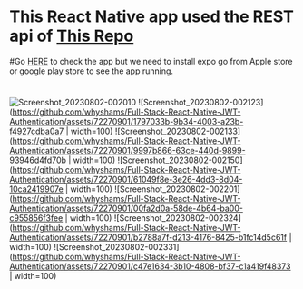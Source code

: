# This React Native app used the REST api of [This Repo](https://github.com/whyshams/MERN-Stack-JWT-authentication) 

#Go [HERE](https://exp.host/@nurenshams/nativeapp?release-channel=default) to check the app but we need to install expo go from Apple store or google play store to see the app running.

<img src="https://github.com/whyshams/Full-Stack-React-Native-JWT-Authentication/assets/72270901/af785bbe-2a5f-44b4-8272-ce61c263c2e8" width="10">

![Screenshot_20230802-002010](https://github.com/whyshams/Full-Stack-React-Native-JWT-Authentication/assets/72270901/af785bbe-2a5f-44b4-8272-ce61c263c2e8)
![Screenshot_20230802-002123](https://github.com/whyshams/Full-Stack-React-Native-JWT-Authentication/assets/72270901/1797033b-9b34-4003-a23b-f4927cdba0a7 | width=100)
![Screenshot_20230802-002133](https://github.com/whyshams/Full-Stack-React-Native-JWT-Authentication/assets/72270901/9997b866-63ce-440d-9899-93946d4fd70b | width=100)
![Screenshot_20230802-002150](https://github.com/whyshams/Full-Stack-React-Native-JWT-Authentication/assets/72270901/61049f8e-3e26-4dd3-8d04-10ca2419907e | width=100)
![Screenshot_20230802-002201](https://github.com/whyshams/Full-Stack-React-Native-JWT-Authentication/assets/72270901/00fa2d0a-58de-4b64-ba00-c955856f3fee | width=100)
![Screenshot_20230802-002324](https://github.com/whyshams/Full-Stack-React-Native-JWT-Authentication/assets/72270901/b2788a7f-d213-4176-8425-b1fc14d5c61f | width=100)
![Screenshot_20230802-002331](https://github.com/whyshams/Full-Stack-React-Native-JWT-Authentication/assets/72270901/c47e1634-3b10-4808-bf37-c1a419f48373 | width=100)
